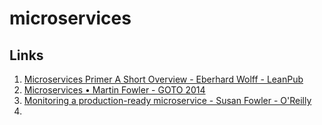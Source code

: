 # microservices


## Links

1. [Microservices Primer A Short Overview - Eberhard Wolff - LeanPub](https://leanpub.com/microservices-primer/read)
2. [Microservices • Martin Fowler - GOTO 2014](https://youtu.be/wgdBVIX9ifA)
3. [Monitoring a production-ready microservice - Susan Fowler - O'Reilly](https://www.oreilly.com/learning/monitoring-a-production-ready-microservice)
4. []()
